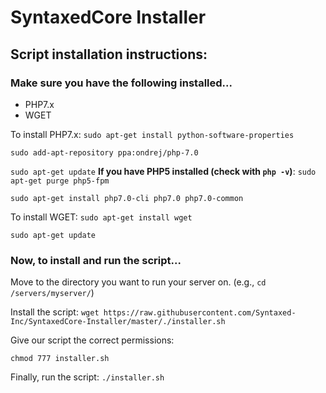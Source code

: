 # SyntaxedCore Installer
## Script installation instructions:
### Make sure you have the following installed...
- PHP7.x
- WGET

To install PHP7.x:
`sudo apt-get install python-software-properties`

`sudo add-apt-repository ppa:ondrej/php-7.0`

`sudo apt-get update`
**If you have PHP5 installed (check with `php -v`)**: `sudo apt-get purge php5-fpm`

`sudo apt-get install php7.0-cli php7.0 php7.0-common`

To install WGET:
`sudo apt-get install wget`

`sudo apt-get update`

### Now, to install and run the script...
Move to the directory you want to run your server on. (e.g., `cd /servers/myserver/`)

Install the script:
`wget https://raw.githubusercontent.com/Syntaxed-Inc/SyntaxedCore-Installer/master/./installer.sh`

Give our script the correct permissions:

`chmod 777 installer.sh`

Finally, run the script:
`./installer.sh`


